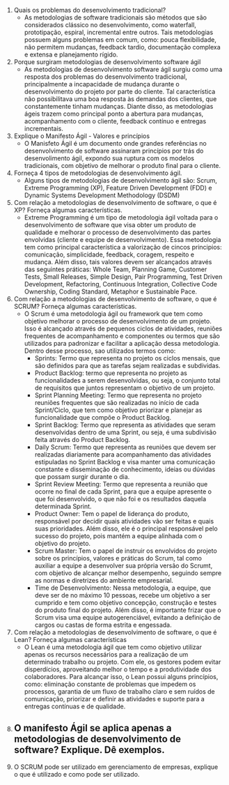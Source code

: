 1. Quais os problemas do desenvolvimento tradicional?
    - As metodologias de software tradicionais são métodos que são considerados clássico no desenvolvimento, como waterfall, prototipação, espiral, incremental entre outros. Tais metodologias possuem alguns problemas em comum, como: pouca flexibilidade, não permitem mudanças, feedback tardio, documentação complexa e extensa e planejamento rígido.
2. Porque surgiram metodologias de desenvolvimento software ágil
    - As metodologias de desenvolvimento software ágil surgiu como uma resposta dos problemas do desenvolvimento tradicional, principalmente a incapacidade de mudança durante o desenvolvimento do projeto por parte do cliente. Tal característica não possibilitava uma boa resposta às demandas dos clientes, que constantemente tinham mudanças. Diante disso, as metodologias ágeis trazem como principal ponto a abertura para mudanças, acompanhamento com o cliente, feedback contínuo e entregas incrementais.
3. Explique o Manifesto Ágil - Valores e princípios
    - O Manisfeto Ágil é um documento onde grandes referências no desenvolvimento de software assinaram princípios por trás do desenvolimento ágil, expondo sua ruptura com os modelos tradicionais, com objetivo de melhorar o produto final para o cliente. 
4. Forneça 4 tipos de metodologias de desenvolvimento ágil.
    - Alguns tipos de metodologias de desenvolvimento ágil são: Scrum, Extreme Programming (XP), Feature Driven Development (FDD) e Dynamic Systems Development Methodology (DSDM)
5. Com relação a metodologias de desenvolvimento de software, o que é XP? Forneça algumas características.
    - Extreme Programming é um tipo de metodologia ágil voltada para o desenvolvimento de software que visa obter um produto de qualidade e melhorar o processo de desenvolvimento das partes envolvidas (cliente e equipe de desenvolvimento). Essa metodologia tem como principal característica a valorização de cincos principios: comunicação, simplicidade, feedback, coragem, respeito e mudança. Além disso, tais valores devem ser alcançados através das seguintes práticas: Whole Team, Planning Game, Customer Tests, Small Releases, Simple Design, Pair Programming, Test Driven Development, Refactoring, Continuous Integration, Collective Code Ownership, Coding Standard, Metaphor e Sustainable Pace.
6. Com relação a metodologias de desenvolvimento de software, o que é SCRUM? Forneça algumas características.
    - O Scrum é uma metodologia ágil ou framework que tem como objetivo melhorar o processo de desenvolvimento de um projeto. Isso é alcançado através de pequenos ciclos de atividades, reuniões frequentes de acompanhamento e componentes ou termos que são utilizados para padronizar e facilitar a aplicação dessa metodologia. Dentro desse processo, sao utilizados termos como:
        - Sprints: Termo que representa no projeto os ciclos mensais, que são definidos para que as tarefas sejam realizadas e subdividas. 
        - Product Backlog: termo que representa no projeto as funcionalidades a serem desenvolvidas, ou seja, o conjunto total de requisitos que juntos representam o objetivo de um projeto. 
        - Sprint Planning Meeting: Termo que representa no projeto reuniões frequentes que são realizadas no início de cada Sprint/Ciclo, que tem como objetivo priorizar e planejar as funcionalidade que compõe o Product Backlog.
        - Sprint Backlog: Termo que representa as atividades que seram desenvolvidas dentro de uma Sprint, ou seja, é uma subdivisão feita através do Product Backlog.
        - Daily Scrum: Termo que representa as reuniões que devem ser realizadas diariamente para acompanhamento das atividades estipuladas no Sprint Backlog e visa manter uma comunicação constante e disseminação de conhecimento, ideias ou dúvidas que possam surgir durante o dia.
        - Sprint Review Meeting: Termo que representa a reunião que ocorre no final de cada Sprint, para que a equipe apresente o que foi desenvolvido, o que não foi e os resultados daquela determinada Sprint.
        - Product Owner: Tem o papel de liderança do produto, responsável por decidir quais atividades vão ser feitas e quais suas prioridades. Além disso, ele é o principal responsável pelo sucesso do projeto, pois mantém a equipe alinhada com o objetivo do projeto.
        - Scrum Master: Tem o papel de instruir os envolvidos do projeto sobre os princípios, valores e práticas do Scrum, tal como auxiliar a equipe a desenvolver sua própria versão do Scrumt, com objetivo de alcançar melhor desempenho, seguindo sempre as normas e diretrizes do ambiente empresarial.
        - Time de Desenvolvimento: Nessa metodologia, a equipe, que deve ser de no máximo 10 pessoas, recebe um objetivo a ser cumprido e tem como objetivo concepção, construção e testes do produto final do projeto. Além disso, é importante frizar que o Scrum visa uma equipe autogerenciável, evitando a definição de cargos ou castas de forma estrita e engessada.
7. Com relação a metodologias de desenvolvimento de software, o que é Lean? Forneça algumas características
    - O Lean é uma metodologia ágil que tem como objetivo utilizar apenas os recursos necessários para a realização de um determinado trabalho ou projeto. Com ele, os gestores podem evitar disperdícios, aproveitando melhor o tempo e a produtividade dos colaboradores. Para alcançar isso, o Lean possui alguns princípios, como: eliminação constante de problemas que impedem os processos, garantia de um fluxo de trabalho claro e sem ruídos de comunicação, priorizar e definir as atividades e suporte para a entregas contínuas e de qualidade.
8. O manifesto Ágil se aplica apenas a metodologias de desenvolvimento de software? Explique. Dê exemplos.
    - 
9. O SCRUM pode ser utilizado em gerenciamento de empresas, explique o que é utilizado e como pode ser utilizado.